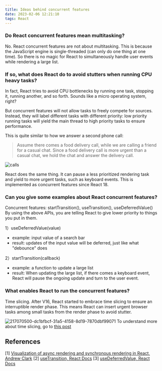 ```yaml
---
title: Ideas behind concurrent features
date: 2023-02-06 12:21:10
tags: React
---
```


### Do React concurrent features mean multitasking?
No. React concurrent features are not about multitasking.
This is because the JavaScript engine is single-threaded (can only do one thing at one time).
So there is no magic for React to simultaneously handle user events while rendering a large list.

### If so, what does React do to avoid stutters when running CPU heavy tasks?
In fact, React tries to avoid CPU bottlenecks by running one task, stopping it, running another, and so forth.
Sounds like a micro operating system, right? 

But concurrent features will not allow tasks to freely compete for sources.   
Instead, they will label different tasks with different priority: low priority running tasks will yield the main thread to high priority tasks to ensure performance.

This is quite similar to how we answer a second phone call:

> Assume there comes a food delivery call, while we are calling a friend for a casual chat.
Since a food delivery call is more urgent than a casual chat, we hold the chat and answer the delivery call.

![calls](https://user-images.githubusercontent.com/51183663/217071662-a89bd48e-beb5-4a82-ab62-7f36f7ab15fe.png)

React does the same thing. It can pause a less prioritized rendering task and yield to more urgent tasks, such as keyboard events. This is implemented as concurrent features since React 18.
### Can you give some examples about React concurrent features?
Concurrent features: startTransition(), useTransition(), useDeferredValue()
By using the above APIs, you are telling React to give lower priority to things you put in them. 

1）useDeferredValue(value)
- example: input value of a search bar
- result: updates of the input value will be deferred, just like what "debounce" does

2）startTransition(callback)
- example: a function to update a large list
- result: When updating the large list, if there comes a keyboard event, React will pause the ongoing update and turn to the user event.

### What enables React to run the concurrent features?
Time slicing.
After V16, React started to embrace time slicing to ensure an interruptible render phase. 
This means React can insert urgent browser tasks among small tasks from the render phase to avoid stutter.

![217070500-dc1bfbcf-31a5-4158-8d19-7870dbf99071](https://user-images.githubusercontent.com/51183663/217111897-7dacf96a-a574-410b-865b-c5e8ce3c3f5a.png)
To understand more about time slicing, go to [this post](https://flaming-cl.github.io/bits-refinery/bits-refinery/2022/09/28/time-slicing-react/)

## References
[1] [Visualization of async rendering and synchronous rendering in React, Andrew Clark](https://twitter.com/acdlite/status/977291318324948992)
[2] [useTransition, React Docs](https://beta.reactjs.org/reference/react/useTransition)
[3] [useDeferredValue, React Docs](https://beta.reactjs.org/reference/react/useDeferredValue)
